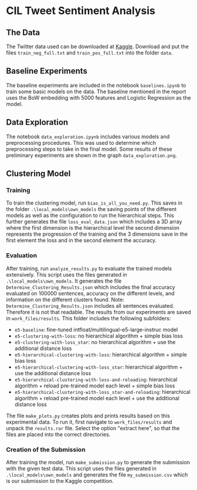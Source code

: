 # CIL Tweet Sentiment Analysis
## The Data
The Twitter data used can be downloaded at [Kaggle](https://www.kaggle.com/competitions/ethz-cil-text-classification-2024/data). Download and put the files `train_neg_full.txt` and `train_pos_full.txt` into the folder `data`.
## Baseline Experiments
The baseline experiments are included in the notebook `baselines.ipynb` to train some basic models on the data. The baseline mentioned in the report uses the BoW embedding with 5000 features and Logistic Regression as the model.
## Data Exploration
The notebook `data_exploration.ipynb` includes various models and preprocessing procedures. This was used to determine which preprocessing steps to take in the final model. Some results of these preliminary experiments are shown in the graph `data_exploration.png`.
## Clustering Model
### Training
To train the clustering model, run `bias_is_all_you_need.py`. This saves in the folder `.\local_models\own_models` the saving points of the different models as well as the configuration to run the hierarchical steps. This further generates the file `loss_eval_data.json` which includes a 3D array where the first dimension is the hierarchical level the second dimension represents the progression of the training and the 3 dimensions save in the first element the loss and in the second element the accuracy.
### Evaluation
After training, run `analyze_results.py` to evaluate the trained models extensively. This script uses the files generated in `.\local_models\own_models`. It generates the file `Determine_Clustering_Results.json` which includes the final accuracy evaluated on 100000 sentences, accuracy on the different levels, and information on the different clusters found. Note: `Determine_Clustering_Results.json` includes all sentences evaluated. Therefore it is not that readable. 
The results from our experiments are saved in `work_files/results`. This folder includes the following subfolders:
- `e5-baseline`: fine-tuned intfloat/multilingual-e5-large-instruc model
- `e5-clustering-with-loss`: no hierarchical algorithm + simple bias loss
- `e5-clustering-with-loss_star`: no hierarchical algorithm + use the additional distance loss
- `e5-hierarchical-clustering-with-loss`: hierarchical algorithm + simple bias loss
- `e5-hierarchical-clustering-with-loss_star`: hierarchical algorithm  + use the additional distance loss
- `e5-hierarchical-clustering-with-loss-and-reloading`: hierarchical algorithm + reload pre-trained model each level + simple bias loss
- `e5-hierarchical-clustering-with-loss_star-and-reloading`: hierarchical algorithm + reload pre-trained model each level + use the additional distance loss

The file `make_plots.py` creates plots and prints results based on this experimental data. To run it, first navigate to `work_files/results` and unpack the `results.rar` file. Select the option "extract here", so that the files are placed into the correct directories.
### Creation of the Submission
After training the model, run `make_submission.py` to generate the submission with the given test data. This script uses the files generated in `.\local_models\own_models` and generates the file `my_submission.csv` which is our submission to the Kaggle competition.
